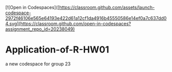 [![Open in Codespaces]([https://classroom.github.com/assets/launch-codespace-2972f46106e565e64193e422d61a12cf1da4916b45550586e14ef0a7c637dd04.svg](https://classroom.github.com/open-in-codespaces?assignment_repo_id=20238049)

# Application-of-R-HW01
a new codespace for group 23
